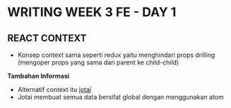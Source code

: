 # WRITING WEEK 3 FE - DAY 1
## REACT CONTEXT
- Konsep context sama seperti redux yaitu menghindari props drilling (mengoper props yang sama dari parent ke child-child)

**Tambahan Informasi**
- Alternatif context itu [jotai](https://jotai.org/docs/introduction)
- Jotai membuat semua data bersifat global dengan menggunakan atom
